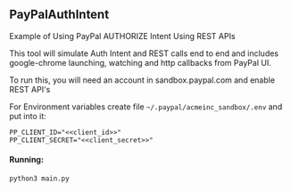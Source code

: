 ## PayPalAuthIntent
Example of Using PayPal AUTHORIZE Intent Using REST APIs

This tool will simulate Auth Intent and REST calls end to end and includes google-chrome launching, watching and http callbacks from PayPal UI.


To run this, you will need an account in sandbox.paypal.com and enable REST API's

For Environment variables create file `~/.paypal/acmeinc_sandbox/.env` and put into it:
```
PP_CLIENT_ID="<<client_id>>"
PP_CLIENT_SECRET="<<client_secret>>"
```


#### Running:
```python3 main.py```
